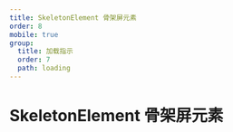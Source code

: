 ```yaml
---
title: SkeletonElement 骨架屏元素
order: 8
mobile: true
group:
  title: 加载指示
  order: 7
  path: loading
---
```


# SkeletonElement 骨架屏元素

<code src="../demo/SkeletonElement.tsx"></code>
<API src="../src/SkeletonElement.tsx"></API>
